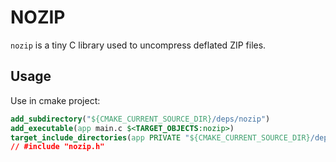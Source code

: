 # NOZIP
`nozip` is a tiny C library used to uncompress deflated ZIP files.

## Usage
Use in cmake project:

```cmake
add_subdirectory("${CMAKE_CURRENT_SOURCE_DIR}/deps/nozip")
add_executable(app main.c $<TARGET_OBJECTS:nozip>)
target_include_directories(app PRIVATE "${CMAKE_CURRENT_SOURCE_DIR}/deps/nozip/src")
// #include "nozip.h"
```
